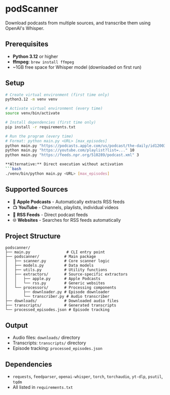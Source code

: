 # podScanner

Download podcasts from multiple sources, and transcribe them using OpenAI's Whisper.

## Prerequisites

- **Python 3.12** or higher
- **ffmpeg**: `brew install ffmpeg`
- ~1GB free space for Whisper model (downloaded on first run)

## Setup

```bash
# Create virtual environment (first time only)
python3.12 -m venv venv

# Activate virtual environment (every time)
source venv/bin/activate

# Install dependencies (first time only)
pip install -r requirements.txt

# Run the program (every time)
# Format: python main.py <URL> [max_episodes]
python main.py "https://podcasts.apple.com/us/podcast/the-daily/id1200361736" 5
python main.py "https://youtube.com/playlist?list=..." 10
python main.py "https://feeds.npr.org/510289/podcast.xml" 3

**Alternative:** Direct execution without activation
```bash
./venv/bin/python main.py <URL> [max_episodes]
```

## Supported Sources
- 🍎 **Apple Podcasts** - Automatically extracts RSS feeds  
- 📺 **YouTube** - Channels, playlists, individual videos
- 📡 **RSS Feeds** - Direct podcast feeds
- 🌐 **Websites** - Searches for RSS feeds automatically

## Project Structure

```
podscanner/
├── main.py                # CLI entry point
├── podscanner/           # Main package
│   ├── scanner.py        # Core scanner logic
│   ├── models.py         # Data models
│   ├── utils.py          # Utility functions
│   ├── extractors/       # Source-specific extractors
│   │   ├── apple.py      # Apple Podcasts
│   │   └── rss.py        # Generic websites
│   └── processors/       # Processing components
│       ├── downloader.py # Episode downloader
│       └── transcriber.py # Audio transcriber
├── downloads/            # Downloaded audio files
├── transcripts/          # Generated transcripts
└── processed_episodes.json # Episode tracking

```

## Output
- Audio files: `downloads/` directory
- Transcripts: `transcripts/` directory
- Episode tracking: `processed_episodes.json`

## Dependencies
- `requests`, `feedparser`, `openai-whisper`, `torch`, `torchaudio`, `yt-dlp`, `psutil`, `tqdm`
- All listed in `requirements.txt`